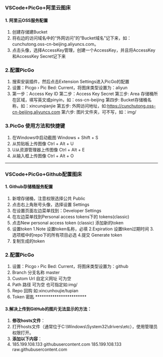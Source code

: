 ### VSCode+PicGo+阿里云图床

#### 1.  阿里云OSS服务配置

1.  创建存储建Bucket
2.  将右边的访问域名中的“外网访问”的“Bucket域名”记下来，如：cunchutong.oss-cn-beijing.aliyuncs.com。
3.  点击头像，选择AccessKey管理，创建一个AccessKey，并且将AccessKey和AccessKey Secret记下来

### 2.配置PicGo

1.  搜索安装插件，然后点击Extension Settings进入PicGo的配置
2.  设置：Picgo › Pic Bed: Current，将图床类型设置为：aliyun
3.  第一步：Access Key ID
    第二步：Access Key Secret
    第三步:  Area 存储桶所在区域，填写英文或pinyin，如：oss-cn-beijing
    第四步:  Bucket存储桶名称，如：xincunqianjie
    第五步:  外网访问地址，如:<https://cunchutong.oss-cn-beijing.aliyuncs.com>
    第六步:  图片文件夹，可不写，如：img/

### 3.PicGo 使用方法和快捷键

1.  在Windows中启动截图 Windows + Shift + S
2.  从剪贴板上传图像 Ctrl + Alt + U
3.  U从资源管理器上传图像 Ctrl + Alt + E&#x20;
4.  从输入框上传图像 Ctrl + Alt + O

***

### VSCode+PicGo+Github配置图床

#### 1. Github存储桶服务配置

1.  新增存储桶，注意权限选择公共 Public
2.  点击右上角账号头像，选择设置 Settings
3.  在设置页面左边菜单找到：Developer Settings
4.  在左边菜单找到Personal access tokens下的 tokens(classic)
5.  点击New personal access token (classic) 添加新的token
6.  设置token
    1.Note 设置token名称，必填
    2.Expiration 设置tiken过期时间
    3.选项框中的repo下的所有项目必选
    4.提交 Generate token
7.  复制生成的token

### 2.配置PicGo

1.  设置：Picgo › Pic Bed: Current，将图床类型设置为：github
2.  Branch 分支名称   master
3.  Custom Url 自定义网址 可为空
4.  &#x20;Path 路径 可为空 也可指定如\:img/
5.  &#x20;Repo 回购 如\:xincunhoujie/tupian
6.  &#x20;Token 密匙 \*\*\*\*\*\*\*\*\*\*\*\*\*\*\*\*\*\*\*\*\*\*\*\*

#### 3.解决上传到GitHub的图片无法显示的方法‌：

1.  **修改hosts文件‌**：
2.  &#x20;打开hosts文件（通常位于C:\Windows\System32\drivers\etc），使用管理员权限打开。
3.  **添加以下内容**：
4.  185.199.108.133 githubusercontent.com
    185.199.108.133 raw\.githubusercontent.com

